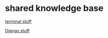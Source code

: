 # shared knowledge base

[terminal stuff](https://ch3ck3rs.github.io/knowledge_base/terminal)

[Django stuff](https://ch3ck3rs.github.io/knowledge_base/Django)
